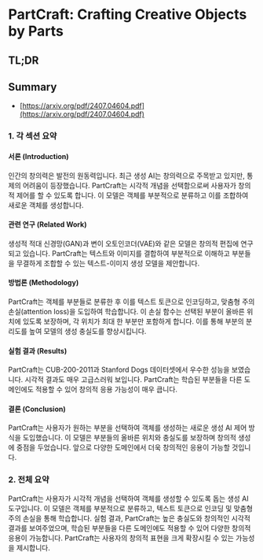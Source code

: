 # PartCraft: Crafting Creative Objects by Parts
## TL;DR
## Summary
- [https://arxiv.org/pdf/2407.04604.pdf](https://arxiv.org/pdf/2407.04604.pdf)

### 1. 각 섹션 요약

#### 서론 (Introduction)
인간의 창의력은 발전의 원동력입니다. 최근 생성 AI는 창의력으로 주목받고 있지만, 통제의 어려움이 등장했습니다. PartCraft는 시각적 개념을 선택함으로써 사용자가 창의적 제어를 할 수 있도록 합니다. 이 모델은 객체를 부분적으로 분류하고 이를 조합하여 새로운 객체를 생성합니다.

#### 관련 연구 (Related Work)
생성적 적대 신경망(GAN)과 변이 오토인코더(VAE)와 같은 모델은 창의적 편집에 연구되고 있습니다. PartCraft는 텍스트와 이미지를 결합하여 부분적으로 이해하고 부분들을 무결하게 조합할 수 있는 텍스트-이미지 생성 모델을 제안합니다.

#### 방법론 (Methodology)
PartCraft는 객체를 부분들로 분류한 후 이를 텍스트 토큰으로 인코딩하고, 맞춤형 주의 손실(attention loss)을 도입하여 학습합니다. 이 손실 함수는 선택된 부분이 올바른 위치에 있도록 보장하며, 각 위치가 최대 한 부분만 포함하게 합니다. 이를 통해 부분의 분리도를 높여 모델의 생성 충실도를 향상시킵니다.

#### 실험 결과 (Results)
PartCraft는 CUB-200-2011과 Stanford Dogs 데이터셋에서 우수한 성능을 보였습니다. 시각적 결과도 매우 고급스러워 보입니다. PartCraft는 학습된 부분들을 다른 도메인에도 적용할 수 있어 창의적 응용 가능성이 매우 큽니다.

#### 결론 (Conclusion)
PartCraft는 사용자가 원하는 부분을 선택하여 객체를 생성하는 새로운 생성 AI 제어 방식을 도입했습니다. 이 모델은 부분들의 올바른 위치와 충실도를 보장하며 창의적 생성에 중점을 두었습니다. 앞으로 다양한 도메인에서 더욱 창의적인 응용이 가능할 것입니다.

### 2. 전체 요약
PartCraft는 사용자가 시각적 개념을 선택하여 객체를 생성할 수 있도록 돕는 생성 AI 도구입니다. 이 모델은 객체를 부분적으로 분류하고, 텍스트 토큰으로 인코딩 및 맞춤형 주의 손실을 통해 학습합니다. 실험 결과, PartCraft는 높은 충실도와 창의적인 시각적 결과를 보여주었으며, 학습된 부분들을 다른 도메인에도 적용할 수 있어 다양한 창의적 응용이 가능합니다. PartCraft는 사용자의 창의적 표현을 크게 확장시킬 수 있는 가능성을 제시합니다.